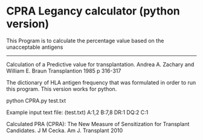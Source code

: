 # CPRA Legancy calculator (python version)

This Program is to calculate the percentage value based on the unacceptable antigens
<div>
    <div></div>
    <hr class="styled-hr" />
    <div></div>
</div>
<p style="font-size:20><"font-family:Arial">Calculation of a Predictive value for transplantation. 
Andrea A. Zachary and William E. Braun Transplantion 1985 p 316-317</p>

The dictionary of HLA antigen frequency that was formulated in order to run this program. This version works for python.

<p style>python CPRA.py test.txt

Example input text file: (test.txt)
A:1,2
B:7,8
DR:1
DQ:2
C:1 </p>


<p style="font-family:Arial,font-size=10">Calculated PRA (CPRA): The New Measure of Sensitization for Transplant Candidates. 
J M Cecka. Am J. Transplant 2010 </p>






